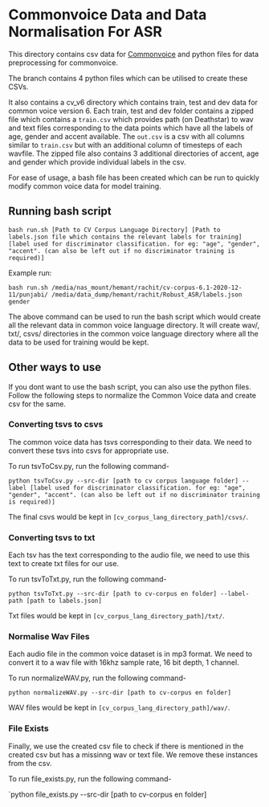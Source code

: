 # Commonvoice Data and Data Normalisation For ASR

This directory contains csv data for [Commonvoice](https://commonvoice.mozilla.org/en/datasets) and python files for data preprocessing for commonvoice. 

The branch contains 4 python files which can be utilised to create these CSVs. 

It also contains a cv_v6 directory which contains train, test and dev data for common voice version 6. Each train, test and dev folder contains a zipped file which contains a `train.csv` which provides path (on Deathstar) to wav and text files corresponding to the data points which have all the labels of age, gender and accent available. The `out.csv` is a csv with all columns similar to `train.csv` but with an additional column of timesteps of each wavfile. The zipped file also contains 3 additional directories of accent, age and gender which provide individual labels in the csv.

For ease of usage, a bash file has been created which can be run to quickly modify common voice data for model training.

## Running bash script

`bash run.sh [Path to CV Corpus Language Directory] [Path to labels.json file which contains the relevant labels for training] [label used for discriminator classification. for eg: "age", "gender", "accent". (can also be left out if no discriminator training is required)]`

Example run: 

`bash run.sh /media/nas_mount/hemant/rachit/cv-corpus-6.1-2020-12-11/punjabi/ /media/data_dump/hemant/rachit/Robust_ASR/labels.json gender`

The above command can be used to run the bash script which would create all the relevant data in common voice language directory. It will create wav/, txt/, csvs/ directories in the common voice language directory where all the data to be used for training would be kept.

## Other ways to use 

If you dont want to use the bash script, you can also use the python files. Follow the following steps to normalize the Common Voice data and create csv for the same. 

### Converting tsvs to csvs

The common voice data has tsvs corresponding to their data. We need to convert these tsvs into csvs for appropriate use.

To run tsvToCsv.py, run the following command-

`python tsvToCsv.py --src-dir [path to cv corpus language folder] --label [label used for discriminator classification. for eg: "age", "gender", "accent". (can also be left out if no discriminator training is required)]`

The final csvs would be kept in `[cv_corpus_lang_directory_path]/csvs/`.

### Converting tsvs to txt

Each tsv has the text corresponding to the audio file, we need to use this text to create txt files for our use.

To run tsvToTxt.py, run the following command-

`python tsvToTxt.py --src-dir [path to cv-corpus en folder] --label-path [path to labels.json]`

Txt files would be kept in `[cv_corpus_lang_directory_path]/txt/`.

### Normalise Wav Files

Each audio file in the common voice dataset is in mp3 format. We need to convert it to a wav file with 16khz sample rate, 16 bit depth, 1 channel.

To run normalizeWAV.py, run the following command-

`python normalizeWAV.py --src-dir [path to cv-corpus en folder]`

WAV files would be kept in `[cv_corpus_lang_directory_path]/wav/`.

### File Exists

Finally, we use the created csv file to check if there is mentioned in the created csv but has a missinng wav or text file. We remove these instances from the csv.

To run file_exists.py, run the following command-

`python file_exists.py --src-dir [path to cv-corpus en folder]
